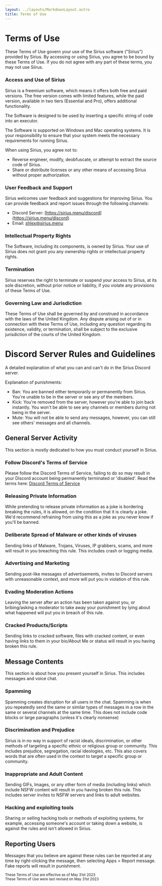 ```yaml
---
layout: ../layouts/MarkdownLayout.astro
title: Terms of Use
---
```


# Terms of Use
These Terms of Use govern your use of the Sirius software ("Sirius") provided by Sirius. By accessing or using Sirius, you agree to be bound by these Terms of Use. If you do not agree with any part of these terms, you may not use Siirus.

### Access and Use of Sirius
Sirius is a freemium software, which means it offers both free and paid versions. The free version comes with limited features, while the paid version, available in two tiers (Essential and Pro), offers additional functionality.

The Software is designed to be used by inserting a specific string of code into an executor.

The Software is supported on Windows and Mac operating systems. It is your responsibility to ensure that your system meets the necessary requirements for running Sirius.

When using Sirius, you agree not to:
- Reverse engineer, modify, deobfuscate, or attempt to extract the source code of Sirius.
- Share or distribute licenses or any other means of accessing Sirius without proper authorization.

### User Feedback and Support
Sirius welcomes user feedback and suggestions for improving Sirius. You can provide feedback and report issues through the following channels:
- Discord Server: [https://sirius.menu/discord](https://sirius.menu/discord)
- Email: [shlex@sirius.menu](mailto:shlex@sirius.menu)

### Intellectual Property Rights
The Software, including its components, is owned by Sirius. Your use of Sirius does not grant you any ownership rights or intellectual property rights.

### Termination
Sirius reserves the right to terminate or suspend your access to Sirius, at its sole discretion, without prior notice or liability, if you violate any provisions of these Terms of Use.

### Governing Law and Jurisdiction
These Terms of Use shall be governed by and construed in accordance with the laws of the United Kingdom. Any dispute arising out of or in connection with these Terms of Use, including any question regarding its existence, validity, or termination, shall be subject to the exclusive jurisdiction of the courts of the United Kingdom.






# Discord Server Rules and Guidelines
A detailed explanation of what you can and can't do in the Sirius Discord server.

Explanation of punishments:
- Ban: You are banned either temporarily or permanently from Sirius. You're unable to be in the server or see any of the members.
- Kick: You're removed from the server, however you're able to join back instantly. You won't be able to see any channels or members during not being in the server.
- Mute: You will not be able to send any messages, however, you can still see others' messages and all channels.

## General Server Activity
This section is mostly dedicated to how you must conduct yourself in Sirius.

### Follow Discord's Terms of Service
Please follow the Discord Terms of Service, failing to do so may result in your Discord account being permanently terminated or 'disabled'. Read the terms here: [Discord Terms of Service](https://discord.com/terms)

### Releasing Private Information
While pretending to release private information as a joke is bordering breaking the rules, it is allowed, on the condition that it is clearly a joke. We'd recommend refraining from using this as a joke as you never know if you'll be banned.

### Deliberate Spread of Malware or other kinds of viruses
Sending links of Malware, Trojans, Viruses, IP grabbers, scams, and more will result in you breaching this rule. This includes crash or logging media.

### Advertising and Marketing
Sending post-like messages of advertisements, invites to Discord servers with unreasonable context, and more will put you in violation of this rule.

### Evading Moderation Actions
Leaving the server after an action has been taken against you, or bribing/asking a moderator to take away your punishment by lying about what happened will put you in breach of this rule.

### Cracked Products/Scripts
Sending links to cracked software, files with cracked content, or even having links to them in your bio/About Me or status will result in you having broken this rule.

## Message Contents
This section is about how you present yourself in Sirius. This includes messages and voice chat.

### Spamming
Spamming creates disruption for all users in the chat. Spamming is when you repeatedly send the same or similar types of messages in a row in the same or several channels at the same time. This does not include code blocks or large paragraphs (unless it's clearly nonsense)

### Discrimination and Prejudice
Sirius is in no way in support of racist ideals, discrimination, or other methods of targeting a specific ethnic or religious group or community. This includes prejudice, segregation, racial ideologies, etc. This also covers words that are often used in the context to target a specific group or community.

### Inappropriate and Adult Content
Sending GIFs, Images, or any other form of media (including links) which include NSFW content will result in you having broken this rule. This includes server invites to NSFW servers and links to adult websites.

### Hacking and exploiting tools
Sharing or selling hacking tools or methods of exploiting systems, for example, accessing someone's account or taking down a website, is against the rules and isn't allowed in Sirius.

## Reporting Users
Messages that you believe are against these rules can be reported at any time by right-clicking the message, then selecting Apps > Report message. Fake reports will result in punishment.

<small class="text-muted">
  These Terms of Use are effective as of <time datetime="31-05-2023">May 31st 2023</time>
  <br/>
  These Terms of Use were last revised on <time datetime="31-05-2023">May 31st 2023</time>
</small>

